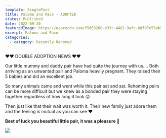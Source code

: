 ```yaml
---
template: SinglePost
title: Paloma and Paco - ADOPTED
status: Published
date: 2022-09-20
featuredImage: https://ucarecdn.com/f5853288-e33c-4482-9afc-bdf07e55ab96/-/crop/911x478/0,131/-/preview/
excerpt: Paloma and Paco
categories:
  - category: Recently Rehomed
---
```

❤️❤️ DOUBLE ADOPTION NEWS ❤️❤️

Our little mummy and daddy pair have had quite the journey with us….
Both arriving as an unwanted pair and Paloma heavily pregnant. They raised their 5 babies and did an excellent job.

So many animals came and went while this pair sat and sat. Rehoming pairs can be more difficult but we knew as a bonded pair they were staying together regardless of how long it took 😊

Then just like that their wait was worth it. Their new family just adore them and the feeling is mutual as you can see ❤️

**Best of luck you beautiful little pair, it was a pleasure** 🥰

![](https://ucarecdn.com/b65811c6-e2f4-436b-bf3a-bd13252fa756/)

![]()

![]()